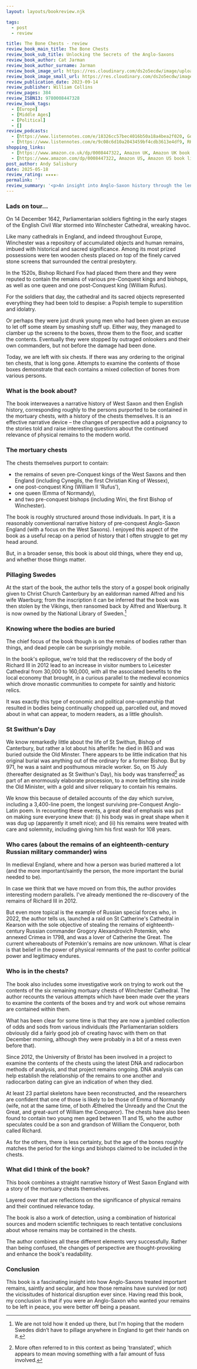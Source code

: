 ```yaml
---
layout: layouts/bookreview.njk

tags:
  - post
  - review

title: The Bone Chests - review
review_book_main_title: The Bone Chests
review_book_sub_title: Unlocking the Secrets of the Anglo-Saxons
review_book_author: Cat Jarman
review_book_author_surname: Jarman
review_book_image_url: https://res.cloudinary.com/ds2o5ecdw/image/upload/acovers/0008447322.02._SCL_.jpg
review_book_image_small_url: https://res.cloudinary.com/ds2o5ecdw/image/upload/acovers/0008447322.02._SCM_.jpg
review_publication_date: 2023-09-14
review_publisher: William Collins
review_pages: 384
review_ISBN13: 9780008447328
review_book_tags:
  - [Europe]
  - [Middle Ages]
  - [Political]
  - []
review_podcasts:
  - [https://www.listennotes.com/e/18326cc57bec4016b50a18a4bea2f020, Gone Medieval, Mysterious Anglo-Saxon Bone Chests with Cat Jarman]
  - [https://www.listennotes.com/e/9c08c6d10a2043459bf4cdb3613e4df9, RHLSTP with Richard Herring, RHLSTP Book Club 86 - Cat Jarman]
shopping_links:
  - [https://www.amazon.co.uk/dp/0008447322, Amazon UK, Amazon UK book link]
  - [https://www.amazon.com/dp/0008447322, Amazon US, Amazon US book link]
post_author: Andy Salisbury
date: 2025-05-18
review_rating: ★★★★☆
permalink: ''
review_summary: '<p>An insight into Anglo-Saxon history through the lens of six mortuary chests in Winchester Cathedral - they purport to contain the remains of various pre-Conquest kings and bishops, as well as one queen and one post-Conquest king.</p><p>It is highly recommended for anyone interested in Anglo-Saxon history. </p>'
---
```

### Lads on tour...

On 14 December 1642, Parliamentarian soldiers fighting in the early stages of the English Civil War stormed into Winchester Cathedral, wreaking havoc. 

Like many cathedrals in England, and indeed throughout Europe, Winchester was a repository of accumulated objects and human remains, imbued with historical and sacred significance. Among its most prized possessions were ten wooden chests placed on top of the finely carved stone screens that surrounded the central presbytery.

In the 1520s, Bishop Richard Fox had placed them there and they were reputed to contain the remains of various pre-Conquest kings and bishops, as well as one queen and one post-Conquest king (William Rufus).

For the soldiers that day, the cathedral and its sacred objects represented everything they had been told to despise: a Popish temple to superstition and idolatry.

Or perhaps they were just drunk young men who had been given an excuse to let off some steam by smashing stuff up. Either way, they managed to clamber up the screens to the boxes, throw them to the floor, and scatter the contents. Eventually they were stopped by outraged onlookers and their own commanders, but not before the damage had been done.

Today, we are left with six chests. If there was any ordering to the original ten chests, that is long gone. Attempts to examine the contents of those boxes demonstrate that each contains a mixed collection of bones from various persons. 

### What is the book about?

The book interweaves a narrative history of West Saxon and then English history, corresponding roughly to the persons purported to be contained in the mortuary chests, with a history of the chests themselves. It is an effective narrative device – the changes of perspective add a poignancy to the stories told and raise interesting questions about the continued relevance of physical remains to the modern world. 

### The mortuary chests

The chests themselves purport to contain:

- the remains of seven pre-Conquest kings of the West Saxons and then England (including Cynegils, the first Christian King of Wessex), 
- one post-conquest King (William II 'Rufus'), 
- one queen (Emma of Normandy), 
- and two pre-conquest bishops (including Wini, the first Bishop of Winchester).

The book is roughly structured around those individuals. In part, it is a reasonably conventional narrative history of pre-conquest Anglo-Saxon England (with a focus on the West Saxons). I enjoyed this aspect of the book as a useful recap on a period of history that I often struggle to get my head around. 

But, in a broader sense, this book is about old things, where they end up, and whether those things matter.

### Pillaging Swedes

At the start of the book, the author tells the story of a gospel book originally given to Christ Church Canterbury by an ealdorman named Alfred and his wife Waerburg; from the inscription it can be inferred that the book was then stolen by the Vikings, then ransomed back by Alfred and Waerburg. It is now owned by the National Library of Sweden.[^1]

### Knowing where the bodies are buried

The chief focus of the book though is on the remains of bodies rather than things, and dead people can be surprisingly mobile.

In the book's epilogue, we're told that the rediscovery of the body of Richard III in 2012 lead to an increase in visitor numbers to Leicester Cathedral from 30,000 to 160,000, with all the associated benefits to the local economy that brought, in a curious parallel to the medieval economics which drove monastic communities to compete for saintly and historic relics.

It was exactly this type of economic and political one-upmanship that resulted in bodies being continually chopped up, parcelled out, and moved about in what can appear, to modern readers, as a little ghoulish. 

### St Swithun's Day

We know remarkedly little about the life of St Swithun, Bishop of Canterbury, but rather a lot about his afterlife: he died in 863 and was buried outside the Old Minster. There appears to be little indication that his original burial was anything out of the ordinary for a former Bishop. But by 971, he was a saint and posthumous miracle worker. So, on 15 July (thereafter designated as St Swithun's Day), his body was transferred[^2] as part of an enormously elaborate procession, to a more befitting site inside the Old Minister, with a gold and silver reliquary to contain his remains.

We know this because of detailed accounts of the day which survive, including a 3,400-line poem, the longest surviving pre-Conquest Anglo-Latin poem. In recounting these events, a great deal of emphasis was put on making sure everyone knew that: (i) his body was in great shape when it was dug up (apparently it smelt nice); and (ii) his remains were treated with care and solemnity, including giving him his first wash for 108 years. 

### Who cares (about the remains of an eighteenth-century Russian military commander) wins

In medieval England, where and how a person was buried mattered a lot (and the more important/saintly the person, the more important the burial needed to be).

In case we think that we have moved on from this, the author provides interesting modern parallels. I've already mentioned the re-discovery of the remains of Richard III in 2012.

But even more topical is the example of Russian special forces who, in 2022, the author tells us, launched a raid on St Catherine's Cathedral in Kearson with the sole objective of stealing the remains of eighteenth-century Russian commander Grogory Alexandrovich Potemkin, who annexed Crimea in 1798, and was a lover of Catherine the Great. The current whereabouts of Potemkin's remains are now unknown. What is clear is that belief in the power of physical remnants of the past to confer political power and legitimacy endures. 

### Who is in the chests?

The book also includes some investigative work on trying to work out the contents of the six remaining mortuary chests of Winchester Cathedral. The author recounts the various attempts which have been made over the years to examine the contents of the boxes and try and work out whose remains are contained within them.

What has been clear for some time is that they are now a jumbled collection of odds and sods from various individuals (the Parliamentarian soldiers obviously did a fairly good job of creating havoc with them on that December morning, although they were probably in a bit of a mess even before that). 

Since 2012, the University of Bristol has been involved in a project to examine the contents of the chests using the latest DNA and radiocarbon methods of analysis, and that project remains ongoing. DNA analysis can help establish the relationship of the remains to one another and radiocarbon dating can give an indication of when they died. 

At least 23 partial skeletons have been reconstructed, and the researchers are confident that one of those is likely to be those of Emma of Normandy (wife, not at the same time, of both Æthelred the Unready and the Cnut the Great, and great-aunt of William the Conqueror). The chests have also been found to contain two young men aged between 11 and 15, who the author speculates could be a son and grandson of William the Conqueror, both called Richard.

As for the others, there is less certainty, but the age of the bones roughly matches the period for the kings and bishops claimed to be included in the chests. 

### What did I think of the book?

This book combines a straight narrative history of West Saxon England with a story of the mortuary chests themselves.

Layered over that are reflections on the significance of physical remains and their continued relevance today.

The book is also a work of detection, using a combination of historical sources and modern scientific techniques to reach tentative conclusions about whose remains may be contained in the chests.

The author combines all these different elements very successfully. Rather than being confused, the changes of perspective are thought-provoking and enhance the book's readability. 

### Conclusion

This book is a fascinating insight into how Anglo-Saxons treated important remains, saintly and secular, and how those remains have survived (or not) the vicissitudes of historical disruption ever since. Having read this book, my conclusion is that if you were an Anglo-Saxon who wanted your remains to be left in peace, you were better off being a peasant.

[^1]:  We are not told how it ended up there, but I'm hoping that the modern Swedes didn’t have to pillage anywhere in England to get their hands on it.

[^2]:  More often referred to in this context as being 'translated', which appears to mean moving something with a fair amount of fuss involved.